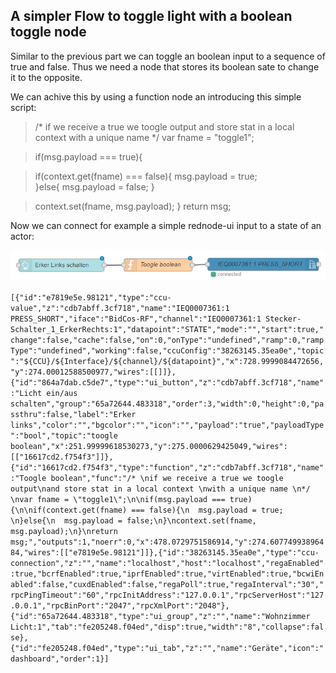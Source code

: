 ## A simpler Flow to toggle light with a boolean toggle node

Similar to the previous part we can toggle an boolean input to a sequence of true and false.
Thus we need a node that stores its boolean sate to change it to the opposite.

We can achive this by using a function node an introducing this simple script:
> /* 
> if we receive a true we toogle output
> and store stat in a local context 
> with a unique name 
> */ 
> var fname = "toggle1";

> if(msg.payload === true){

> if(context.get(fname) === false){
>   msg.payload = true;  
> }else{
>   msg.payload = false;
> }

> context.set(fname, msg.payload);
> }
> return msg;

Now we can connect for example a simple rednode-ui input to a state of an actor:

![Example of a flow to toggle an aktor](https://github.com/drose28357/Pictures/blob/master/RedMatic-Flow-Example_toggle%20statet.png)

```[{"id":"e7819e5e.98121","type":"ccu-value","z":"cdb7abff.3cf718","name":"IEQ0007361:1 PRESS_SHORT","iface":"BidCos-RF","channel":"IEQ0007361:1 Stecker-Schalter_1_ErkerRechts:1","datapoint":"STATE","mode":"","start":true,"change":false,"cache":false,"on":0,"onType":"undefined","ramp":0,"rampType":"undefined","working":false,"ccuConfig":"38263145.35ea0e","topic":"${CCU}/${Interface}/${channel}/${datapoint}","x":728.9999084472656,"y":274.00012588500977,"wires":[[]]},{"id":"864a7dab.c5de7","type":"ui_button","z":"cdb7abff.3cf718","name":"Licht ein/aus schalten","group":"65a72644.483318","order":3,"width":0,"height":0,"passthru":false,"label":"Erker links","color":"","bgcolor":"","icon":"","payload":"true","payloadType":"bool","topic":"toogle boolean","x":251.99999618530273,"y":275.0000629425049,"wires":[["16617cd2.f754f3"]]},{"id":"16617cd2.f754f3","type":"function","z":"cdb7abff.3cf718","name":"Toogle boolean","func":"/* \nif we receive a true we toogle output\nand store stat in a local context \nwith a unique name \n*/ \nvar fname = \"toggle1\";\n\nif(msg.payload === true){\n\nif(context.get(fname) === false){\n  msg.payload = true;  \n}else{\n  msg.payload = false;\n}\ncontext.set(fname, msg.payload);\n}\nreturn msg;","outputs":1,"noerr":0,"x":478.0729751586914,"y":274.60774993896484,"wires":[["e7819e5e.98121"]]},{"id":"38263145.35ea0e","type":"ccu-connection","z":"","name":"localhost","host":"localhost","regaEnabled":true,"bcrfEnabled":true,"iprfEnabled":true,"virtEnabled":true,"bcwiEnabled":false,"cuxdEnabled":false,"regaPoll":true,"regaInterval":"30","rpcPingTimeout":"60","rpcInitAddress":"127.0.0.1","rpcServerHost":"127.0.0.1","rpcBinPort":"2047","rpcXmlPort":"2048"},{"id":"65a72644.483318","type":"ui_group","z":"","name":"Wohnzimmer Licht:1","tab":"fe205248.f04ed","disp":true,"width":"8","collapse":false},{"id":"fe205248.f04ed","type":"ui_tab","z":"","name":"Geräte","icon":"dashboard","order":1}]```